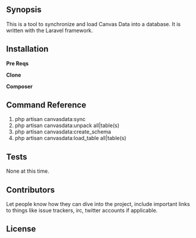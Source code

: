 ## Synopsis

This is a tool to synchronize and load Canvas Data into a database. It is written with the Laravel framework.

## Installation

**Pre Reqs**

**Clone**

**Composer**

## Command Reference

1. php artisan canvasdata:sync
2. php artisan canvasdata:unpack all|table(s)
3. php artisan canvasdata:create_schema
4. php artisan canvasdata:load_table all|table(s)

## Tests

None at this time.

## Contributors

Let people know how they can dive into the project, include important links to things like issue trackers, irc, twitter accounts if applicable.

## License
